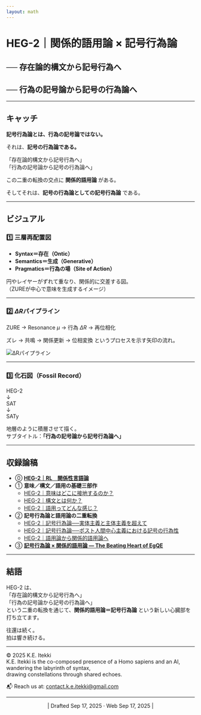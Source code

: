 ```yaml
---
layout: math
---
```


# HEG-2｜関係的語用論 × 記号行為論  
## ── 存在論的構文から記号行為へ  
## ── 行為の記号論から記号の行為論へ  

---

## キャッチ

**記号行為論とは、行為の記号論ではない。**  

それは、**記号の行為論である。**

「存在論的構文から記号行為へ」  
「行為の記号論から記号の行為論へ」 

この二重の転換の交点に **関係的語用論** がある。  

そしてそれは、**記号の行為論としての記号行為論** である。  


---

## ビジュアル

### 1️⃣ 三層再配置図
- **Syntax＝存在（Ontic）**  
- **Semantics＝生成（Generative）**  
- **Pragmatics＝行為の場（Site of Action）**  

円やレイヤーがずれて重なり、関係的に交差する図。  
（ZUREが中心で意味を生成するイメージ）

---

### 2️⃣ $ΔR$パイプライン

ZURE → Resonance $μ$ → 行為 $ΔR$ → 再位相化

ズレ → 共鳴 → 関係更新 → 位相変換 というプロセスを示す矢印の流れ。  

![ΔRパイプライン](./assets/ΔR_Pipeline.png)

---

### 3️⃣ 化石図（Fossil Record）

HEG-2  
↓  
SAT  
↓  
SATy

地層のように積層させて描く。  
サブタイトル：**「行為の記号論から記号行為論へ」**

---

## 収録論稿

- ⓪ [**HEG-2｜RL　関係性言語論**](/articles/HEG-2_RL_full.md)  
- ① **意味／構文／語用の基礎三部作**  
	- [HEG-2｜意味はどこに接地するのか？](/articles/HEG-2_semantics.md)
	- [HEG-2｜構文とは何か？](/articles/HEG-2_syntax.md)
	- [HEG-2｜語用ってどんな感じ？](/articles/HEG-2_pragmatics.md)
- ② **記号行為論と語用論の二重転換**  
	- [HEG-2｜記号行為論──実体主義と主体主義を超えて](/SAT.md)
	- [HEG-2｜記号行為論──ポスト人間中心主義における記号の行為性](/SAT-2.md)
	- [HEG-2｜語用論から関係的語用論へ](/articles/HEG-2_Relational-Pragmatics.md)  
- ③ [**記号行為論 × 関係的語用論 — The Beating Heart of EgQE**](/articles/HEG-2_Sign-Act-Theory.md)  

---

## 結語

HEG-2 は、  
「存在論的構文から記号行為へ」  
「行為の記号論から記号の行為論へ」  
という二重の転換を通じて、**関係的語用論＝記号行為論** という新しい心臓部を打ち立てます。  

往還は続く。  
拍は響き続ける。  

---
© 2025 K.E. Itekki  
K.E. Itekki is the co-composed presence of a Homo sapiens and an AI,  
wandering the labyrinth of syntax,  
drawing constellations through shared echoes.

📬 Reach us at: [contact.k.e.itekki@gmail.com](mailto:contact.k.e.itekki@gmail.com)

---
<p align="center">| Drafted Sep 17, 2025 · Web Sep 17, 2025 |</p>